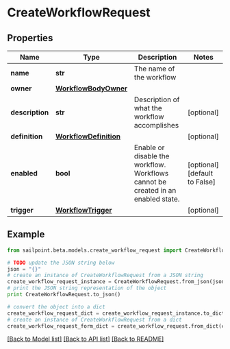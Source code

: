 # CreateWorkflowRequest


## Properties
Name | Type | Description | Notes
------------ | ------------- | ------------- | -------------
**name** | **str** | The name of the workflow | 
**owner** | [**WorkflowBodyOwner**](WorkflowBodyOwner.md) |  | 
**description** | **str** | Description of what the workflow accomplishes | [optional] 
**definition** | [**WorkflowDefinition**](WorkflowDefinition.md) |  | [optional] 
**enabled** | **bool** | Enable or disable the workflow.  Workflows cannot be created in an enabled state. | [optional] [default to False]
**trigger** | [**WorkflowTrigger**](WorkflowTrigger.md) |  | [optional] 

## Example

```python
from sailpoint.beta.models.create_workflow_request import CreateWorkflowRequest

# TODO update the JSON string below
json = "{}"
# create an instance of CreateWorkflowRequest from a JSON string
create_workflow_request_instance = CreateWorkflowRequest.from_json(json)
# print the JSON string representation of the object
print CreateWorkflowRequest.to_json()

# convert the object into a dict
create_workflow_request_dict = create_workflow_request_instance.to_dict()
# create an instance of CreateWorkflowRequest from a dict
create_workflow_request_form_dict = create_workflow_request.from_dict(create_workflow_request_dict)
```
[[Back to Model list]](../README.md#documentation-for-models) [[Back to API list]](../README.md#documentation-for-api-endpoints) [[Back to README]](../README.md)


